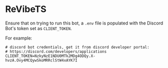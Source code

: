 # ReVibeTS

Ensure that on trying to run this bot, a `.env` file is populated with the Discord Bot's token set as `CLIENT_TOKEN`.

For example:
```
# discord bot credentials, get it from discord developer portal:
# https://discord.com/developers/applications
CLIENT_TOKEN=NzkyNzE1NDU0MTk2MDg4ODQy.X-hvzA.Ovy4MCQywSkoMRRclStW4xAYK7I
```